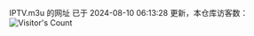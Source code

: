 IPTV.m3u 的网址 已于 2024-08-10 06:13:28 更新，本仓库访客数：![Visitor's Count](https://profile-counter.glitch.me/hero1898_tv/count.svg)
